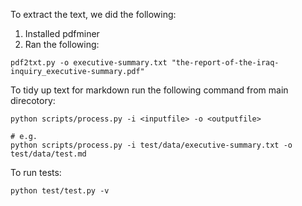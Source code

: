 To extract the text, we did the following:

1. Installed pdfminer
2. Ran the following:

  ```
  pdf2txt.py -o executive-summary.txt "the-report-of-the-iraq-inquiry_executive-summary.pdf"
  ```
  
To tidy up text for markdown run the following command from main direcotory:

  ```
  python scripts/process.py -i <inputfile> -o <outputfile>
  
  # e.g.
  python scripts/process.py -i test/data/executive-summary.txt -o test/data/test.md
  ```

To run tests:
  ```
  python test/test.py -v
  ```
